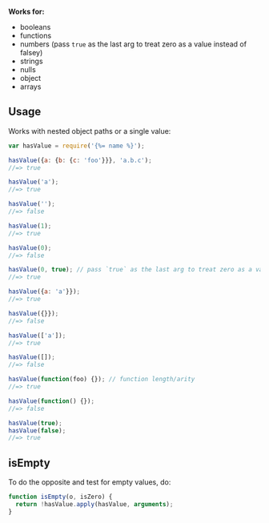 **Works for:**

  - booleans
  - functions
  - numbers (pass `true` as the last arg to treat zero as a value instead of falsey)
  - strings
  - nulls
  - object
  - arrays

## Usage
Works with nested object paths or a single value:

```js
var hasValue = require('{%= name %}');

hasValue({a: {b: {c: 'foo'}}}, 'a.b.c');
//=> true

hasValue('a');
//=> true

hasValue('');
//=> false

hasValue(1);
//=> true

hasValue(0);
//=> false

hasValue(0, true); // pass `true` as the last arg to treat zero as a value
//=> true

hasValue({a: 'a'}});
//=> true

hasValue({}});
//=> false

hasValue(['a']);
//=> true

hasValue([]);
//=> false

hasValue(function(foo) {}); // function length/arity
//=> true

hasValue(function() {});
//=> false

hasValue(true);
hasValue(false);
//=> true
```

## isEmpty

To do the opposite and test for empty values, do:

```js
function isEmpty(o, isZero) {
  return !hasValue.apply(hasValue, arguments);
}
```
